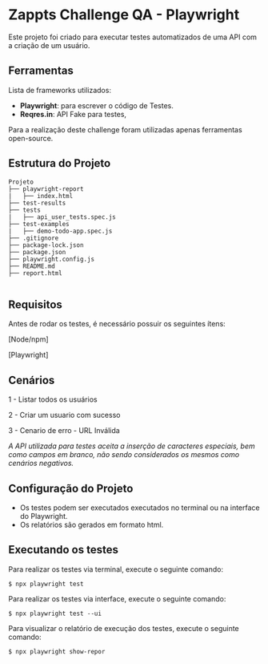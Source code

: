 # Zappts Challenge QA  - Playwright #

Este projeto foi criado para executar testes automatizados de uma API com a criação de um usuário.

## Ferramentas

Lista de frameworks utilizados:
- **Playwright**: para escrever o código de Testes.
- **Reqres.in**: API Fake para testes,

Para a realização deste challenge foram utilizadas apenas ferramentas open-source.

## Estrutura do Projeto

```
Projeto
├── playwright-report
|   ├── index.html
├── test-results
├── tests
|   ├── api_user_tests.spec.js
├── test-examples
|   ├── demo-todo-app.spec.js
├── .gitignore
├── package-lock.json
├── package.json
├── playwright.config.js
├── README.md
├── report.html


```   

## Requisitos

Antes de rodar os testes, é necessário possuir os seguintes ítens:

[Node/npm]

[Playwright]

## Cenários
1 - Listar todos os usuários

2 - Criar um usuario com sucesso

3 - Cenario de erro - URL Inválida

*A API utilizada para testes aceita a inserção de caracteres especiais, bem como campos em branco, não sendo considerados os mesmos como cenários negativos.*


## Configuração do Projeto

- Os testes podem ser executados executados no terminal ou na interface do Playwright.
- Os relatórios são gerados em formato html.


## Executando os testes

Para realizar os testes via terminal, execute o seguinte comando:

```
$ npx playwright test                                          
```
Para realizar os testes via interface, execute o seguinte comando:

```
$ npx playwright test --ui                                           
```
Para visualizar o relatório de execução dos testes, execute o seguinte comando: 

```
$ npx playwright show-repor                                          
```